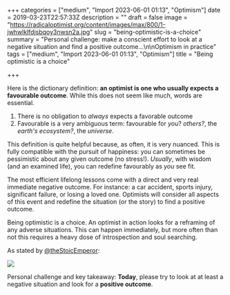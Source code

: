 +++
categories = ["medium", "Import 2023-06-01 01:13", "Optimism"]
date = 2019-03-23T22:57:33Z
description = ""
draft = false
image = "https://radicaloptimist.org/content/images/max/800/1-jwhwlklfdjsbqoy3nwsn2a.jpg"
slug = "being-optimistic-is-a-choice"
summary = "Personal challenge: make a conscient effort to look at a negative situation and find a positive outcome…\n\nOptimism in practice"
tags = ["medium", "Import 2023-06-01 01:13", "Optimism"]
title = "Being optimistic is a choice"

+++


Here is the dictionary definition: **an optimist is one who usually expects a favourable outcome**. While this does not seem like much, words are essential.

1. There is no obligation to _always_ expects a favorable outcome
2. Favourable is a very ambiguous term: favourable for _you_? _others?_, the _earth's ecosystem?_, the _universe_.

This definition is quite helpful because, as often, it is very nuanced. This is fully compatible with the pursuit of happiness: you can sometimes be pessimistic about any given outcome (no stress!). _Usually_, with wisdom (and an examined life), you can redefine favourably as _you_ see fit.

The most efficient lifelong lessons come with a direct and very real immediate negative outcome. For instance: a car accident, sports injury, significant failure, or losing a loved one. Optimists will consider all aspects of this event and redefine the situation (or the story) to find a positive outcome.

Being optimistic is a choice. An optimist in action looks for a reframing of any adverse situations. This can happen immediately, but more often than not this requires a heavy dose of introspection and soul searching.

As stated by [@theStoicEmperor](https://twitter.com/TheStoicEmperor):

<IMG src="https://radicaloptimist.org/content/images/2023/06/CleanShot-2023-06-03-at-09.50.39@2x.png" >

Personal challenge and key takeaway: **Today**, please try to look at at least a negative situation and look for a **positive outcome**.

